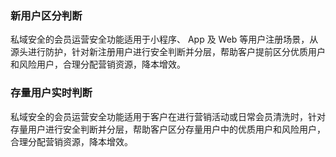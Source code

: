 ### 新用户区分判断
私域安全的会员运营安全功能适用于小程序、 App 及 Web 等用户注册场景，从源头进行防护，针对新注册用户进行安全判断并分层，帮助客户提前区分优质用户和风险用户，合理分配营销资源，降本增效。

### 存量用户实时判断
私域安全的会员运营安全功能适用于客户在进行营销活动或日常会员清洗时，针对存量用户进行安全判断并分层，帮助客户区分存量用户中的优质用户和风险用户，合理分配营销资源，降本增效。
